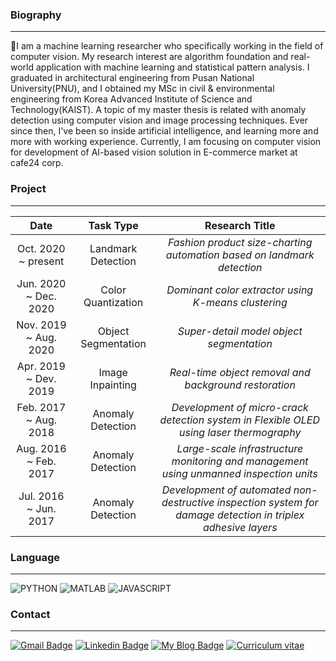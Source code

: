 ### Biography
___
👋I am a machine learning researcher who specifically working in the field of computer vision.
My research interest are algorithm foundation and real-world application with machine learning and statistical pattern analysis. I graduated in architectural engineering from Pusan National University(PNU), and I obtained my MSc in civil & environmental engineering from Korea Advanced Institute of Science and Technology(KAIST). A topic of my master thesis is related with anomaly detection using computer vision and image processing techniques. Ever since then, I've been so inside  artificial intelligence, and learning more and more with working experience. 
Currently, I am focusing on computer vision for development of AI-based vision solution in E-commerce market at cafe24 corp. 

### Project
___
| **Date** | **Task Type** | **Research Title** | 
|:-:|:-:|:-:|
| Oct. 2020 ~ present  | Landmark Detection | *Fashion product size-charting automation based on landmark detection* |
| Jun. 2020 ~ Dec. 2020 | Color Quantization | *Dominant color extractor using K-means clustering* |
| Nov. 2019 ~ Aug. 2020 | Object Segmentation | *Super-detail model object segmentation* |
| Apr. 2019 ~ Dev. 2019 | Image Inpainting | *Real-time object removal and background restoration* |
| Feb. 2017 ~ Aug. 2018 | Anomaly Detection | *Development of micro-crack detection system in Flexible OLED using laser thermography* |
| Aug. 2016 ~ Feb. 2017 | Anomaly Detection | *Large-scale infrastructure monitoring and management using unmanned inspection units* |
| Jul. 2016 ~ Jun. 2017 | Anomaly Detection | *Development of automated non-destructive inspection system for damage detection in triplex adhesive layers* |


### Language
___
![PYTHON](https://img.shields.io/badge/python-advanced-blue?style=plastic&logo=python&logoColor=white)  ![MATLAB](https://img.shields.io/badge/matlab-advanced-yellow?style=plastic&logo=mathworks&logoColor=white)     ![JAVASCRIPT](https://img.shields.io/badge/javascript-intermediate-brightgreen?style=plastic&logo=javascript&logoColor=white) 

### Contact
___
[![Gmail Badge](https://img.shields.io/badge/Gmail-d14836?style=flat-square&logo=Gmail&logoColor=white&link=mailto:harimkang4422@gmail.com)](mailto:pjh5672.dev@gmail.com) [![Linkedin Badge](https://img.shields.io/badge/-LinkedIn-blue?style=flat-square&logo=Linkedin&logoColor=white&link=https://www.linkedin.com/in/jiho-park-9a5595163)](https://www.linkedin.com/in/jiho-park-9a5595163) [![My Blog Badge](http://img.shields.io/badge/My%20Blog-important?style=flat-square&logo=github&link=https://big-dream-world.tistory.com)](https://big-dream-world.tistory.com) [![Curriculum vitae](http://img.shields.io/badge/Curriculum%20Vitae-blueviolet?style=flat-square&logo=github&link=https://big-dream-world.tistory.com)](https://drive.google.com/file/d/1VDHg8mK9uvVRnKOcxMv7EqzrO4LMHETP/view?usp=sharing)


<!--
**pjh5672/pjh5672** is a ✨ _special_ ✨ repository because its `README.md` (this file) appears on your GitHub profile.

Here are some ideas to get you started:

- 🔭 I’m currently working on ...
- 🌱 I’m currently learning ...
- 👯 I’m looking to collaborate on ...
- 🤔 I’m looking for help with ...
- 💬 Ask me about ...
- 📫 How to reach me: ...
- 😄 Pronouns: ...
- ⚡ Fun fact: ...
-->
